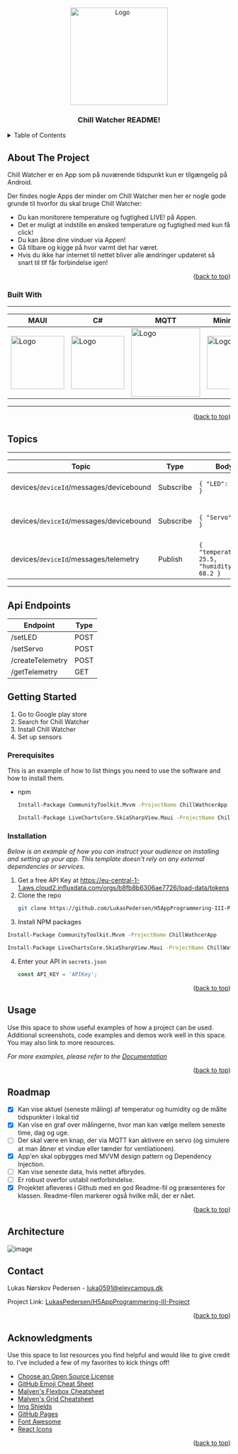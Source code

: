 <a name="readme-top"></a>

<!-- PROJECT LOGO -->
<br />
<div align="center">
  <a href="https://github.com/othneildrew/Best-README-Template">
    <img src="https://github.com/LukasPedersen/H5AppProgrammering-III-Project/assets/61869988/4e13c525-68a4-40d1-9a40-cee90f296759" alt="Logo" width="220" height="220">
  </a>

  <h3 align="center">Chill Watcher README!</h3>
</div>



<!-- TABLE OF CONTENTS -->
<details>
  <summary>Table of Contents</summary>
  <ol>
    <li>
      <a href="#about-the-project">About The Project</a>
      <ul>
        <li><a href="#built-with">Built With</a></li>
      </ul>
    </li>
    <li>
      <a href="#getting-started">Getting Started</a>
      <ul>
        <li><a href="#prerequisites">Prerequisites</a></li>
        <li><a href="#installation">Installation</a></li>
      </ul>
    </li>
    <li><a href="#usage">Usage</a></li>
    <li><a href="#roadmap">Roadmap</a></li>
    <li><a href="#contact">Contact</a></li>
    <li><a href="#acknowledgments">Acknowledgments</a></li>
  </ol>
</details>



<!-- ABOUT THE PROJECT -->
## About The Project
Chill Watcher er en App som på nuværende tidspunkt kun er tilgængelig på Android.

Der findes nogle Apps der minder om Chill Watcher men her er nogle gode grunde til hvorfor du skal bruge Chill Watcher:
* Du kan monitorere temperature og fugtighed LIVE! på Appen.
* Det er muligt at indstille en ønsked temperature og fugtighed med kun få click!
* Du kan åbne dine vinduer via Appen!
* Gå tilbare og kigge på hvor varmt det har været.
* Hvis du ikke har internet til nettet bliver alle ændringer updateret så snart til tlf får forbindelse igen!

<p align="right">(<a href="#readme-top">back to top</a>)</p>



### Built With
___
|  MAUI  |  C#  |  MQTT  |  Minimal API  |  InfluxDB  |
|---|---|---|---|---|
|  <img src="https://github.com/LukasPedersen/H5AppProgrammering-III-Project/assets/61869988/bdaa047a-7892-4593-9627-39e5e18ecbe9" alt="Logo" width="120" height="120">  |  <img src="https://github.com/LukasPedersen/H5AppProgrammering-III-Project/assets/61869988/b2da569a-06aa-4c5b-95c0-8259c661d7f6" alt="Logo" width="120" height="120">  |  <img src="https://github.com/LukasPedersen/H5AppProgrammering-III-Project/assets/61869988/5b74a28d-3711-42c7-b695-46c6ab36d9d3" alt="Logo" width="155" height="155">| <img src="https://github.com/LukasPedersen/H5AppProgrammering-III-Project/assets/61869988/a6e03e24-9096-4dab-b82e-324a5183ddc2" alt="Logo" width="120" height="120">  |  <img src="https://github.com/LukasPedersen/H5AppProgrammering-III-Project/assets/61869988/a5a46e98-d1fd-486c-9189-0c35e66b3537" alt="Logo" width="120" height="120">  |
___
<p align="right">(<a href="#readme-top">back to top</a>)</p>

<!-- Topics -->
## Topics
---
| Topic | Type | Body | Description |
|---|---|---|---|
| devices/```deviceId```/messages/devicebound | Subscribe | ```{ "LED": "ON" }``` | Tell device to turn LED ON or OFF |
| devices/```deviceId```/messages/devicebound | Subscribe | ```{ "Servo": 120 }``` | Tell device to turn Servo to x degrees |
| devices/```deviceId```/messages/telemetry | Publish | ```{ "temperature": 25.5, "humidity": 68.2 }``` | Send telemetry to broker |
---
<!-- Api Endpoints -->
## Api Endpoints
| Endpoint | Type |
|---|---|
| /setLED | POST |
| /setServo | POST |
| /createTelemetry | POST |
| /getTelemetry | GET |
<!-- GETTING STARTED -->
## Getting Started

1. Go to Google play store
2. Search for Chill Watcher
3. Install Chill Watcher
4. Set up sensors

### Prerequisites

This is an example of how to list things you need to use the software and how to install them.
* npm
  ```sh
  Install-Package CommunityToolkit.Mvvm -ProjectName ChillWathcerApp
  ```
  ```sh
  Install-Package LiveChartsCore.SkiaSharpView.Maui -ProjectName ChillWathcerApp
  ```

### Installation

_Below is an example of how you can instruct your audience on installing and setting up your app. This template doesn't rely on any external dependencies or services._

1. Get a free API Key at https://eu-central-1-1.aws.cloud2.influxdata.com/orgs/b8fb8b6306ae7726/load-data/tokens
2. Clone the repo
   ```sh
   git clone https://github.com/LukasPedersen/H5AppProgrammering-III-Project.git
   ```
3. Install NPM packages
  ```sh
  Install-Package CommunityToolkit.Mvvm -ProjectName ChillWathcerApp
  ```
  ```sh
  Install-Package LiveChartsCore.SkiaSharpView.Maui -ProjectName ChillWathcerApp
  ```
4. Enter your API in `secrets.json`
   ```js
   const API_KEY = 'APIKey';
   ```

<p align="right">(<a href="#readme-top">back to top</a>)</p>



<!-- USAGE EXAMPLES -->
## Usage

Use this space to show useful examples of how a project can be used. Additional screenshots, code examples and demos work well in this space. You may also link to more resources.

_For more examples, please refer to the [Documentation](https://example.com)_

<p align="right">(<a href="#readme-top">back to top</a>)</p>



<!-- ROADMAP -->
## Roadmap

- [x] Kan vise aktuel (seneste måling) af temperatur og humidity og de målte tidspunkter i lokal tid
- [x] Kan vise en graf over målingerne, hvor man kan vælge mellem seneste time, dag og uge.
- [ ] Der skal være en knap, der via MQTT kan aktivere en servo (og simulere at man åbner et vindue eller tænder for ventilationen).
- [x] App'en skal opbygges med MVVM design pattern og Dependency Injection.
- [ ] Kan vise seneste data, hvis nettet afbrydes. 
- [ ] Er robust overfor ustabil netforbindelse.
- [x] Projektet afleveres i Github med en god Readme-fil og præsenteres for klassen. Readme-filen markerer også hvilke mål, der er nået.

<p align="right">(<a href="#readme-top">back to top</a>)</p>

<!-- Architecture -->
## Architecture

![image](https://github.com/LukasPedersen/H5AppProgrammering-III-Project/assets/61869988/5ff83101-02d8-4e98-ad66-3a93bdbd1cea)

<!-- CONTACT -->
## Contact

Lukas Nørskov Pedersen - luka0591@elevcampus.dk

Project Link: [LukasPedersen/H5AppProgrammering-III-Project](https://github.com/LukasPedersen/H5AppProgrammering-III-Project)

<p align="right">(<a href="#readme-top">back to top</a>)</p>



<!-- ACKNOWLEDGMENTS -->
## Acknowledgments

Use this space to list resources you find helpful and would like to give credit to. I've included a few of my favorites to kick things off!

* [Choose an Open Source License](https://choosealicense.com)
* [GitHub Emoji Cheat Sheet](https://www.webpagefx.com/tools/emoji-cheat-sheet)
* [Malven's Flexbox Cheatsheet](https://flexbox.malven.co/)
* [Malven's Grid Cheatsheet](https://grid.malven.co/)
* [Img Shields](https://shields.io)
* [GitHub Pages](https://pages.github.com)
* [Font Awesome](https://fontawesome.com)
* [React Icons](https://react-icons.github.io/react-icons/search)

<p align="right">(<a href="#readme-top">back to top</a>)</p>



<!-- MARKDOWN LINKS & IMAGES -->
<!-- https://www.markdownguide.org/basic-syntax/#reference-style-links -->
[Maui.js]: 
[Maui-url]:
[Next.js]: https://img.shields.io/badge/next.js-000000?style=for-the-badge&logo=nextdotjs&logoColor=white
[Next-url]: https://nextjs.org/
[React.js]: https://img.shields.io/badge/React-20232A?style=for-the-badge&logo=react&logoColor=61DAFB
[React-url]: https://reactjs.org/
[Vue.js]: https://img.shields.io/badge/Vue.js-35495E?style=for-the-badge&logo=vuedotjs&logoColor=4FC08D
[Vue-url]: https://vuejs.org/
[Angular.io]: https://img.shields.io/badge/Angular-DD0031?style=for-the-badge&logo=angular&logoColor=white
[Angular-url]: https://angular.io/
[Svelte.dev]: https://img.shields.io/badge/Svelte-4A4A55?style=for-the-badge&logo=svelte&logoColor=FF3E00
[Svelte-url]: https://svelte.dev/
[Laravel.com]: https://img.shields.io/badge/Laravel-FF2D20?style=for-the-badge&logo=laravel&logoColor=white
[Laravel-url]: https://laravel.com
[Bootstrap.com]: https://img.shields.io/badge/Bootstrap-563D7C?style=for-the-badge&logo=bootstrap&logoColor=white
[Bootstrap-url]: https://getbootstrap.com
[JQuery.com]: https://img.shields.io/badge/jQuery-0769AD?style=for-the-badge&logo=jquery&logoColor=white
[JQuery-url]: https://jquery.com 
